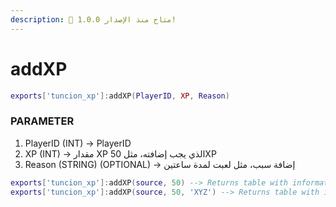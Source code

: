 ```yaml
---
description: 🔧 متاح منذ الإصدار 1.0.0!
---
```


# addXP

```lua title="Export Syntax"
exports['tuncion_xp']:addXP(PlayerID, XP, Reason)
```

### PARAMETER

1. PlayerID <span className="color-blue">(INT)</span> <span className="color-orange">-> PlayerID</span>
2. XP <span className="color-blue">(INT)</span> <span className="color-orange">-> مقدار XP الذي يجب إضافته، مثل 50XP</span>
3. Reason <span className="color-blue">(STRING) (OPTIONAL)</span> <span className="color-orange">-> إضافة سبب، مثل لعبت لمدة ساعتين</span>

```lua
exports['tuncion_xp']:addXP(source, 50) --> Returns table with information
exports['tuncion_xp']:addXP(source, 50, 'XYZ') --> Returns table with information
```